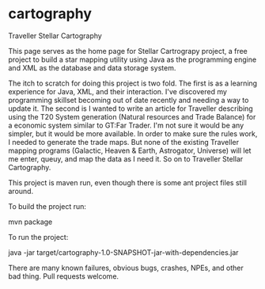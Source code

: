 cartography
===========

Traveller Stellar Cartography


This page serves as the home page for Stellar Cartrograpy project, a free
project to build a star mapping utility using Java as the programming engine
and XML as the database and data storage system.

The itch to scratch for doing this project is two fold. The first is as a
learning experience for Java, XML, and their interaction. I've discovered
my programming skillset becoming out of date recently and needing a way to
update it. The second is I wanted to write an article for Traveller describing
using the T20 System generation (Natural resources and Trade Balance) for a
economic system similar to GT:Far Trader. I'm not sure it would be any simpler,
but it would be more available. In order to make sure the rules work, I needed
to generate the trade maps. But none of the existing Traveller mapping
programs (Galactic, Heaven & Earth, Astrogator, Universe) will let me enter,
queuy, and map the data as I need it. So on to Traveller Stellar Cartography.

This project is maven run, even though there is some ant project files still
around.

To build the project run:

mvn package

To run the project:

java -jar target/cartography-1.0-SNAPSHOT-jar-with-dependencies.jar

There are many known failures, obvious bugs, crashes, NPEs, and other bad thing. 
Pull requests welcome. 



